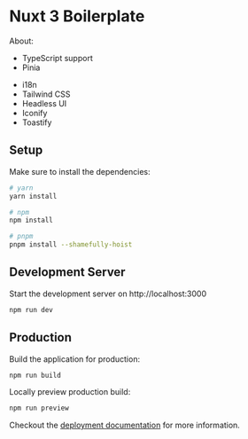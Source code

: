 # Nuxt 3 Boilerplate

About:

- TypeScript support
- Pinia
<!-- - Storybook -->
- i18n
- Tailwind CSS
- Headless UI
- Iconify
- Toastify

## Setup

Make sure to install the dependencies:

```bash
# yarn
yarn install

# npm
npm install

# pnpm
pnpm install --shamefully-hoist
```

## Development Server

Start the development server on http://localhost:3000

```bash
npm run dev
```

## Production

Build the application for production:

```bash
npm run build
```

Locally preview production build:

```bash
npm run preview
```

Checkout the [deployment documentation](https://v3.nuxtjs.org/guide/deploy/presets) for more information.
